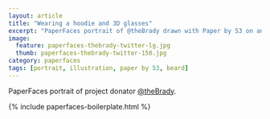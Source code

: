 ```yaml
---
layout: article
title: "Wearing a hoodie and 3D glasses"
excerpt: "PaperFaces portrait of @theBrady drawn with Paper by 53 on an iPad."
image: 
  feature: paperfaces-thebrady-twitter-lg.jpg
  thumb: paperfaces-thebrady-twitter-150.jpg
category: paperfaces
tags: [portrait, illustration, paper by 53, beard]
---
```


PaperFaces portrait of project donator [@theBrady](http://twitter.com/theBrady).

{% include paperfaces-boilerplate.html %}